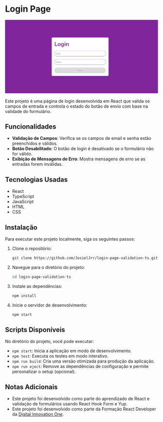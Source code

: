 # Login Page

<div align="center">
  <img src="src/assets/loginPage.PNG" alt="Interface da Página de Login" width=600px>
</div>

Este projeto é uma página de login desenvolvida em React que valida os campos de entrada e controla o estado do botão de envio com base na validade do formulário.

## Funcionalidades

- **Validação de Campos**: Verifica se os campos de email e senha estão preenchidos e válidos.
- **Botão Desabilitado**: O botão de login é desativado se o formulário não for válido.
- **Exibição de Mensagens de Erro**: Mostra mensagens de erro se as entradas forem inválidas.

## Tecnologias Usadas

- React
- TypeScript
- JavaScript
- HTML
- CSS

## Instalação

Para executar este projeto localmente, siga os seguintes passos:

1. Clone o repositório:
    ```bash
    git clone https://github.com/JosielJrr/login-page-validation-ts.git
    ```
2. Navegue para o diretório do projeto:
    ```bash
    cd login-page-validation-ts
    ```
3. Instale as dependências:
    ```bash
    npm install
    ```
4. Inicie o servidor de desenvolvimento:
    ```bash
    npm start
    ```

## Scripts Disponíveis

No diretório do projeto, você pode executar:

- `npm start`: Inicia a aplicação em modo de desenvolvimento.
- `npm test`: Executa os testes em modo interativo.
- `npm run build`: Cria uma versão otimizada para produção da aplicação.
- `npm run eject`: Remove as dependências de configuração e permite personalizar o setup (opcional).

## Notas Adicionais

- Este projeto foi desenvolvido como parte do aprendizado de React e validação de formulários usando React Hook Form e Yup.
- Este projeto foi desenvolvido como parte da Formação React Developer da [Digital Innovation One](https://www.dio.me/).
